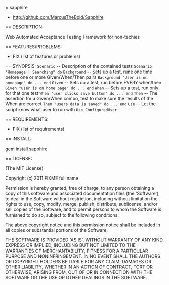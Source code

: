 = sapphire

* http://github.com/MarcusTheBold/Sapphire

== DESCRIPTION:

Web Automated Acceptance Testing Framework for non-techies

== FEATURES/PROBLEMS:

* FIX (list of features or problems)

== SYNOPSIS:
`Scenario` -- Description of the contained tests `Scenario "Homepage | Searching" do`
`Background` -- Sets up a test, rune one time before one or more Given/When/Then pairs `Background "User is on homepage" do ... end`
`Given` -- Sets up a test, run before EVERY when/then `Given "user is on home page" do ... end`
`When` -- Sets up a test, run only for that one test `When "user clicks save button" do ... end`
`Then` -- The assertion for a Given/When combo, test to make sure the results of the When are correct `Then "users data is saved" do ... end`
`Use` -- Let the script know what user to run with `Use ConfiguredUser`


== REQUIREMENTS:

* FIX (list of requirements)

== INSTALL:

  gem install sapphire

== LICENSE:

(The MIT License)

Copyright (c) 2011 FIXME full name

Permission is hereby granted, free of charge, to any person obtaining
a copy of this software and associated documentation files (the
'Software'), to deal in the Software without restriction, including
without limitation the rights to use, copy, modify, merge, publish,
distribute, sublicense, and/or sell copies of the Software, and to
permit persons to whom the Software is furnished to do so, subject to
the following conditions:

The above copyright notice and this permission notice shall be
included in all copies or substantial portions of the Software.

THE SOFTWARE IS PROVIDED 'AS IS', WITHOUT WARRANTY OF ANY KIND,
EXPRESS OR IMPLIED, INCLUDING BUT NOT LIMITED TO THE WARRANTIES OF
MERCHANTABILITY, FITNESS FOR A PARTICULAR PURPOSE AND NONINFRINGEMENT.
IN NO EVENT SHALL THE AUTHORS OR COPYRIGHT HOLDERS BE LIABLE FOR ANY
CLAIM, DAMAGES OR OTHER LIABILITY, WHETHER IN AN ACTION OF CONTRACT,
TORT OR OTHERWISE, ARISING FROM, OUT OF OR IN CONNECTION WITH THE
SOFTWARE OR THE USE OR OTHER DEALINGS IN THE SOFTWARE.